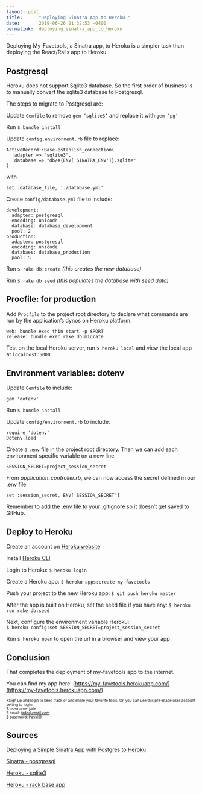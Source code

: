 ```yaml
---
layout: post
title:      "Deploying Sinatra App to Heroku "
date:       2019-06-26 21:32:53 -0400
permalink:  deploying_sinatra_app_to_heroku
---
```



Deploying My-Favetools, a Sinatra app, to Heroku is a simpler task than deploying the React/Rails app to Heroku.

## Postgresql
Heroku does not support Sqlite3 database. So the first order of business is to manually convert the sqlite3 database to Postgresql.

The steps to migrate to Postgresql are:

Update `Gemfile` to remove ``gem ‘sqlite3’`` and replace it with ``gem ‘pg’``

Run `$ bundle install`

Update `config.environment.rb` file to replace:  
```
ActiveRecord::Base.establish_connection(
  :adapter => "sqlite3",
  :database => "db/#{ENV['SINATRA_ENV']}.sqlite"
)
```  
with
```
set :database_file, './database.yml'
```

Create `config/database.yml` file to include:
```
development:
  adapter: postgresql
  encoding: unicode
  database: database_development
  pool: 2
production:
  adapter: postgresql
  encoding: unicode
  databaes: database_production
  pool: 5
```

Run `$ rake db:create` *(this creates the new database)*

Run `$ rake db:seed` *(this populates the database with seed data)*

## Procfile: for production
Add `Procfile` to the project root directory to declare what commands are run by the application’s dynos on Heroku platform.

```
web: bundle exec thin start -p $PORT
release: bundle exec rake db:migrate
```

Test on the local Heroku server, run `$ heroku local` and view the local app at `localhost:5000`

## Environment variables: dotenv
Update `Gemfile` to include:

```
gem 'dotenv'
```

Run `$ bundle install`

Update `config/environment.rb` to include:

```
require 'dotenv'
Dotenv.load
```

Create a `.env` file in the project root directory. Then we can add each environment specific variable on a new line: 
```
SESSION_SECRET=project_session_secret
```

From *application_controller.rb*, we can now access the secret defined in our .env file. 

```
set :session_secret, ENV['SESSION_SECRET']
```

Remember to add the .env file to your .gitignore so it doesn’t get saved to GitHub.
## Deploy to Heroku
Create an account on [Heroku website]( https://signup.heroku.com/login)

Install [Heroku CLI]( https://devcenter.heroku.com/articles/heroku-cli#download-and-install)

Login to Heroku: `$ heroku login`

Create a Heroku app: `$ heroku apps:create my-favetools`

Push your project to the new Heroku app: `$ git push heroku master`

After the app is built on Heroku, set the seed file if you have any: `$ heroku run rake db:seed`

Next, configure the environment variable Heroku:   
`$ heroku config:set SESSION_SECRET=project_session_secret`

Run `$ heroku open` to open the url in a browser and view your app

## Conclusion
That completes the deployment of my-favetools app to the internet. 

You can find my app here: [https://my-favetools.herokuapp.com/](https://my-favetools.herokuapp.com/)

<sub><sup>*Sign up and login to keep track of and share your favorite tools. Or, you can use this pre-made user account setting to login:  
    $ username: jade  
    $ email: jade@email.com  
    $ password: Pass1@</sup></sub>
		
## Sources
[Deploying a Simple Sinatra App with Postgres to Heroku](https://medium.com/@dmccoy/deploying-a-simple-sinatra-app-with-postgres-to-heroku-c4a883d3f19e)

[Sinatra - postgresql](http://recipes.sinatrarb.com/p/databases/postgresql-activerecord?)

[Heroku - sqlite3](https://devcenter.heroku.com/articles/sqlite3)

[Heroku - rack base app](https://devcenter.heroku.com/articles/rack)






